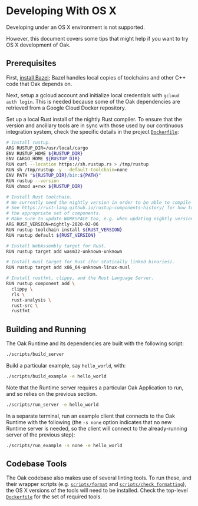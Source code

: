 # Developing With OS X

Developing under an OS X environment is not supported.

However, this document covers some tips that might help if you want to try OS X
development of Oak.

## Prerequisites

First, [install Bazel](https://docs.bazel.build/versions/master/install.html);
Bazel handles local copies of toolchains and other C++ code that Oak depends on.

Next, setup a gcloud account and initialize local credentials with
`gcloud auth login`. This is needed because some of the Oak dependencies are
retrieved from a Google Cloud Docker repository.

Set up a local Rust install of the nightly Rust compiler. To ensure that the
version and ancillary tools are in sync with those used by our continuous
integration system, check the specific details in the project
[`Dockerfile`](/Dockerfile):

<!-- prettier-ignore-start -->
[embedmd]:# (../Dockerfile bash /^# Install rustup/ /^ +rustfmt/)
```bash
# Install rustup.
ARG RUSTUP_DIR=/usr/local/cargo
ENV RUSTUP_HOME ${RUSTUP_DIR}
ENV CARGO_HOME ${RUSTUP_DIR}
RUN curl --location https://sh.rustup.rs > /tmp/rustup
RUN sh /tmp/rustup -y --default-toolchain=none
ENV PATH "${RUSTUP_DIR}/bin:${PATH}"
RUN rustup --version
RUN chmod a+rwx ${RUSTUP_DIR}

# Install Rust toolchain.
# We currently need the nightly version in order to be able to compile some of the examples.
# See https://rust-lang.github.io/rustup-components-history/ for how to pick a version that supports
# the appropriate set of components.
# Make sure to update WORKSPACE too, e.g. when updating nightly version
ARG RUST_VERSION=nightly-2020-02-06
RUN rustup toolchain install ${RUST_VERSION}
RUN rustup default ${RUST_VERSION}

# Install WebAssembly target for Rust.
RUN rustup target add wasm32-unknown-unknown

# Install musl target for Rust (for statically linked binaries).
RUN rustup target add x86_64-unknown-linux-musl

# Install rustfmt, clippy, and the Rust Language Server.
RUN rustup component add \
  clippy \
  rls \
  rust-analysis \
  rust-src \
  rustfmt
```
<!-- prettier-ignore-end -->

## Building and Running

The Oak Runtime and its dependencies are built with the following script:

```bash
./scripts/build_server
```

Build a particular example, say `hello_world`, with:

```bash
./scripts/build_example -e hello_world
```

Note that the Runtime server requires a particular Oak Application to run, and
so relies on the previous section.

```bash
./scripts/run_server -e hello_world
```

In a separate terminal, run an example client that connects to the Oak Runtime
with the following (the `-s none` option indicates that no new Runtime server is
needed, so the client will connect to the already-running server of the previous
step):

```bash
./scripts/run_example -s none -e hello_world
```

## Codebase Tools

The Oak codebase also makes use of several linting tools. To run these, and
their wrapper scripts (e.g. [`scripts/format`](/scripts/format) and
[`scripts/check_formatting`](/scripts/check_formatting)), the OS X versions of
the tools will need to be installed. Check the top-level
[`Dockerfile`](/Dockerfile) for the set of required tools.
